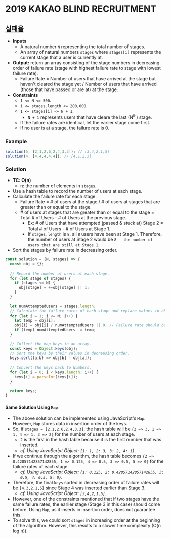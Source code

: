 # 2019 KAKAO BLIND RECRUITMENT

## [실패율](https://programmers.co.kr/learn/courses/30/lessons/42889)
- **Inputs**
  - A natural number `N` representing the total number of stages.
  - An array of natural numbers `stages` where `stages[i]` represents the current stage that a user is currently at.
- **Output:** return an array consisting of the stage numbers in decreasing order of failure rate (stage with highest failure rate to stage with lowest failure rate).
  - Failure Rate = Number of users that have arrived at the stage but haven't cleared the stage yet / Number of users that have arrived (those that have passed or are at) at the stage.
- **Constraints**
  - `1 <= N <= 500`.
  - `1 <= stages.length <= 200,000`.
  - `1 <= stages[i] <= N + 1`.
    - `N + 1` represents users that have cleare the last (N<sup>th</sup>) stage.
  - If the failure rates are identical, let the earlier stage come first.
  - If no user is at a stage, the failure rate is 0.
### Example
```js
solution(5, [2,1,2,6,2,4,3,3]); // [3,4,2,1,5]
solution(4, [4,4,4,4,4]); // [4,1,2,3]
```
### Solution
- **TC: O(n)**
  - n: the number of elements in `stages`.
- Use a hash table to record the number of users at each stage.
- Calculate the failure rate for each stage.
  - Failure Rate = # of users at the stage / # of users at stages that are greater than or equal to the stage.
  - \# of users at stages that are greater than or equal to the stage = Total # of Users - # of Users at the previous stage.
    - Ex: # of Users that have attempted (passed & stuck at) Stage 2 = Total # of Users - # of Users at Stage 1.
    - If `stages.length` is `8`, all `8` users have been at Stage 1. Therefore, the number of users at Stage 2 would be `8 - the number of users that are still at Stage 1`.
- Sort the stages by failure rate in decreasing order.
```js
const solution = (N, stages) => {
  const obj = {};
  
  // Record the number of users at each stage.
  for (let stage of stages) {
    if (stages <= N) {
      obj[stage] = ++obj[stage] || 1;
    }
  }
  
  let numAttemptedUsers = stages.length;
  // Calculate the failure rates of each stage and replace values in obj.
  for (let i = 1; i <= N; i++) {
    let temp = obj[i];
    obj[i] = obj[i] / numAttemptedUsers || 0; // Failure rate should be 0 if there are no users at the stage.
    if (temp) numAttemptedUsers -= temp;
  }
  
  // Collect the map keys in an array.
  const keys = Object.keys(obj);
  // Sort the keys by their values in decreasing order.
  keys.sort((a,b) => obj[b] - obj[a]);
  
  // Convert the keys back to Numbers.
  for (let i = 0; i < keys.length; i++) {
    keys[i] = parseInt(keys[i]);
  }
  
  return keys;
}
```
#### Same Solution Using `Map`
- The above solution can be implemented using JavaScript's `Map`. However, `Map` stores data in insertion order of the keys.
- So, if `stages = [2,1,2,6,2,4,3,3]`, the hash table will be `{2 => 3, 1 => 1, 4 => 1, 3 => 2}` for the number of users at each stage.
  - `2` is the first in the hash table because it is the first number that was inserted.
  - *cf. Using JavaScript Object: `{1: 1, 2: 3, 3: 2, 4: 1}`.*
- If we continue through the algorithm, the hash table becomes `{2 => 0.42857142857142855, 1 => 0.125, 4 => 0.5, 3 => 0.5, 5 => 0}` for the failure rates of each stage.
  - *cf. Using JavaScript Object: `{1: 0.125, 2: 0.42857142857142855, 3: 0.5, 4: 0.5, 5: 0}`.*
- Therefore, the final `keys` sorted in decreasing order of failure rates will be `[4,3,2,1,5]` since Stage 4 was inserted earlier than Stage 3.
  - *cf. Using JavaScript Object: `[3,4,2,1,5]`.*
- However, one of the constraints mentioned that if two stages have the same failure rates, the earlier stage (Stage 3 in this case) should come before. Using `Map`, as it inserts in insertion order, does not guarantee this.
- To solve this, we could sort `stages` in increasing order at the beginning of the algorithm. However, this results to a slower time complexity (O(n log n)).
